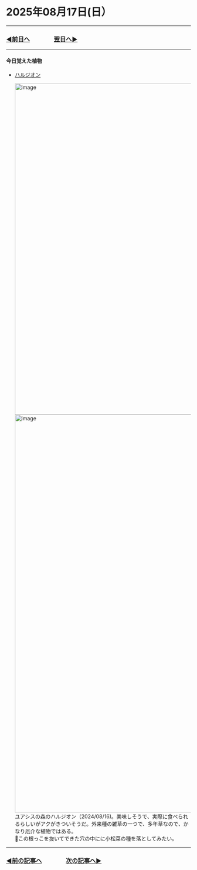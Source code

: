 # 2025年08月17日(日）

---

### [◀️前日へ](https://github.com/yuasys/chatty-journal/blob/main/2025/08/2025-08-16.md)&emsp;&emsp;&emsp;&emsp;[翌日へ▶️](https://github.com/yuasys/chatty-journal/blob/main/2025/08/2025-08-18.md)

---

#### 今日覚えた植物

- [ハルジオン](https://ja.wikipedia.org/wiki/%E3%83%8F%E3%83%AB%E3%82%B8%E3%82%AA%E3%83%B3)

  <img width="1200" height="900" alt="image" src="https://github.com/user-attachments/assets/60e46607-aac7-4d5a-ac61-65445a0adc16" />

  <img width="1718" height="1082" alt="image" src="https://github.com/user-attachments/assets/1c3cd44a-44c3-4aa4-a7b2-bf756ffa1eea" />
  ユアシスの森のハルジオン（2024/08/16)。美味しそうで、実際に食べられるらしいがアクがきついそうだ。外来種の雑草の一つで、多年草なので、かなり厄介な植物ではある。<br>
  📌この根っこを抜いてできた穴の中にに小松菜の種を落としてみたい。
---

### [◀️前の記事へ](https://github.com/yuasys/chatty-journal/blob/main/2025/08/2025-08-13.md)&emsp;&emsp;&emsp;&emsp;[次の記事へ▶️](https://github.com/yuasys/chatty-journal/blob/main/2025/08/2025-08-17.md)
